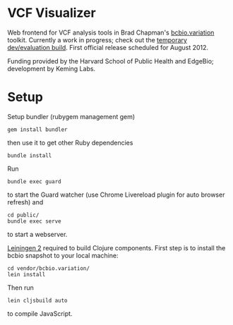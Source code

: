 VCF Visualizer
==============

Web frontend for VCF analysis tools in Brad Chapman's [bcbio.variation](https://github.com/chapmanb/bcbio.variation) toolkit.
Currently a work in progress; check out the [temporary dev/evaluation build](http://keminglabs.com/harvard_vcf/).
First official release scheduled for August 2012.

Funding provided by the Harvard School of Public Health and EdgeBio; development by Keming Labs.


Setup
=====

Setup bundler (rubygem management gem)

    gem install bundler

then use it to get other Ruby dependencies

    bundle install

Run

    bundle exec guard

to start the Guard watcher (use Chrome Livereload plugin for auto browser refresh) and

    cd public/
    bundle exec serve

to start a webserver.

[Leiningen 2](https://github.com/technomancy/leiningen/) required to build Clojure components.
First step is to install the bcbio snapshot to your local machine:

    cd vendor/bcbio.variation/
    lein install

Then run

    lein cljsbuild auto

to compile JavaScript.



